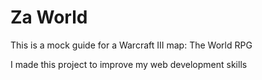 <h1>Za World</h1>

<p>This is a mock guide for a Warcraft III map: The World RPG</p>
<p>I made this project to improve my web development skills</p>
